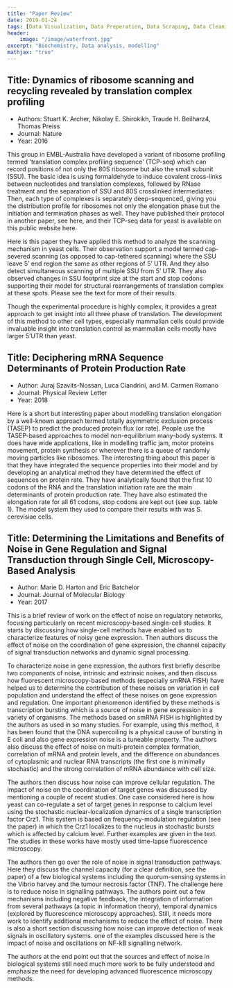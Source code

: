```yaml
---
title: "Paper Review"
date: 2019-01-24
tags: [Data Visualization, Data Preperation, Data Scraping, Data Cleaning]
header: 
    image: "/image/waterfront.jpg"
excerpt: "Biochemistry, Data analysis, modelling"
mathjax: "true"
---
```

## Title: Dynamics of ribosome scanning and recycling revealed by translation complex profiling
- Authors: Stuart K. Archer, Nikolay E. Shirokikh, Traude H. Beilharz4, Thomas Preiss
- Journal: Nature
- Year: 2016


This group in EMBL-Australia have developed a variant of ribosome profiling termed 'translation complex profiling sequence' (TCP-seq) which can record positions of not only the 80S ribosome but also the small subunit (SSU). The basic idea is using formaldehyde to induce covalent cross-links between nucleotides and translation complexes, followed by RNase treatment and the separation of SSU and 80S crosslinked intermediates. Then, each type of complexes is separately deep-sequenced, giving you the distribution profile for ribosomes not only the elongation phase but the initiation and termination phases as well. They have published their protocol in another paper, see here, and their TCP-seq data for yeast is available on this public website here.


Here is this paper they have applied this method to analyze the scanning mechanism in yeast cells. Their observation support a model termed cap-severed scanning (as opposed to cap-tethered scanning) where the SSU leave 5’ end region the same as other regions of 5’ UTR. And they also detect simultaneous scanning of multiple SSU from 5’ UTR. They also observed changes in SSU footprint size at the start and stop codons supporting their model for structural rearrangements of translation complex at these spots. Please see the text for more of their results.



Though the experimental procedure is highly complex, it provides a great approach to get insight into all three phase of translation. The development of this method to other cell types, especially mammalian cells could provide invaluable insight into translation control as mammalian cells mostly have larger 5’UTR than yeast.

## Title: Deciphering mRNA Sequence Determinants of Protein Production Rate
- Author: Juraj Szavits-Nossan, Luca Ciandrini, and M. Carmen Romano
- Journal: Physical Review Letter
- Year: 2018 

Here is a short but interesting paper about modelling translation elongation by a well-known approach termed totally asymmetric exclusion process (TASEP) to predict the produced protein flux (or rate). People use the TASEP-based approaches to model non-equilibrium many-body systems. It does have wide applications, like in modelling traffic jam, motor proteins movement, protein synthesis or wherever there is a queue of randomly moving particles like ribosomes.  The interesting thing about this paper is that they have integrated the sequence properties into their model and by developing an analytical method they have determined the effect of sequences on protein rate. They have analytically found that the first 10 codons of the RNA and the translation initiation rate are the main determinants of protein production rate.  They have also estimated the elongation rate for all 61 codons, stop codons are kept out (see sup. table 1). The model system they used to compare their results with was S. cerevisiae cells.

## Title: Determining the Limitations and Benefits of Noise in Gene Regulation and Signal Transduction through Single Cell, Microscopy-Based Analysis
- Author: Marie D. Harton and Eric Batchelor
- Journal: Journal of Molecular Biology
- Year: 2017

This is a brief review of work on the effect of noise on regulatory networks, focusing particularly on recent microscopy-based single-cell studies. It starts by discussing how single-cell methods have enabled us to characterize features of noisy gene expression. Then authors discuss the effect of noise on the coordination of gene expression, the channel capacity of signal transduction networks and dynamic signal processing. 

To characterize noise in gene expression, the authors first briefly describe two components of noise, intrinsic and extrinsic noises, and then discuss how fluorescent microscopy-based methods (especially smRNA FISH) have helped us to determine the contribution of these noises on variation in cell population and understand the effect of these noises on gene expression and regulation. One important phenomenon identified by these methods is transcription bursting which is a source of noise in gene expression in a variety of organisms. The methods based on smRNA FISH is highlighted by the authors as used in so many studies. For example, using this method, it has been found that the DNA supercoiling is a physical cause of bursting in E coli and also gene expression noise is a tuneable property. The authors also discuss the effect of noise on multi-protein complex formation, correlation of mRNA and protein levels, and the difference on abundances of cytoplasmic and nuclear RNA transcripts (the first one is minimally stochastic) and the strong correlation of mRNA abundance with cell size. 

The authors then discuss how noise can improve cellular regulation. The impact of noise on the coordination of target genes was discussed by mentioning a couple of recent studies. One case considered here is how yeast can co-regulate a set of target genes in response to calcium level using the stochastic nuclear-localization dynamics of a single transcription factor Crz1. This system is based on frequency-modulation regulation (see the paper) in which the Crz1 localizes to the nucleus in stochastic bursts which is affected by calcium level. Further examples are given in the text. The studies in these works have mostly used time-lapse fluorescence microscopy.     

The authors then go over the role of noise in signal transduction pathways. Here they discuss the channel capacity (for a clear definition, see the paper) of a few biological systems including the quorum-sensing systems in the Vibrio harvey and the tumour necrosis factor (TNF). The challenge here is to reduce noise in signalling pathways. The authors point out a few mechanisms including negative feedback, the integration of information from several pathways (a topic in information theory), temporal dynamics (explored by fluorescence microscopy approaches). Still, it needs more work to identify additional mechanisms to reduce the effect of noise. There is also a short section discussing how noise can improve detection of weak signals in oscillatory systems. one of the examples discussed here is the impact of noise and oscillations on NF-kB signalling network.  

The authors at the end point out that the sources and effect of noise in biological systems still need much more work to be fully understood and emphasize the need for developing advanced fluorescence microscopy methods.